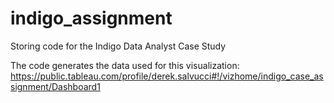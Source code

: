 # indigo_assignment
Storing code for the Indigo Data Analyst Case Study

The code generates the data used for this visualization: https://public.tableau.com/profile/derek.salvucci#!/vizhome/indigo_case_assignment/Dashboard1
